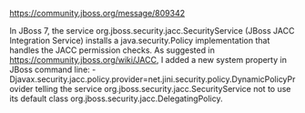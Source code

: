 https://community.jboss.org/message/809342

In JBoss 7, the service org.jboss.security.jacc.SecurityService (JBoss JACC Integration Service)
installs a java.security.Policy implementation that handles the JACC permission checks. As suggested
in https://community.jboss.org/wiki/JACC, I added a new system property in JBoss command line:
-Djavax.security.jacc.policy.provider=net.jini.security.policy.DynamicPolicyProvider
telling the service org.jboss.security.jacc.SecurityService not to use its default class
org.jboss.security.jacc.DelegatingPolicy.

